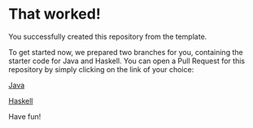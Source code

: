 # That worked!

You successfully created this repository from the template.

To get started now, we prepared two branches for you, containing the starter code for Java and Haskell.
You can open a Pull Request for this repository by simply clicking on the link of your choice:

[Java](https://github.com/antonthat/compilerdesign/compare/main...starter/java)

[Haskell](https://github.com/antonthat/compilerdesign/compare/main...starter/haskell)

Have fun!
